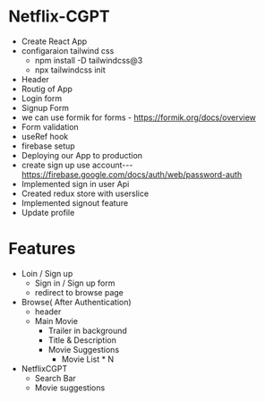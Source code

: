 # Netflix-CGPT
- Create React App
- configaraion tailwind css 
  - npm install -D tailwindcss@3
  - npx tailwindcss init
- Header
- Routig of App
- Login form
- Signup Form
- we can use formik for forms - https://formik.org/docs/overview
- Form validation
- useRef hook
- firebase setup
- Deploying our App to production
- create sign up use account--- https://firebase.google.com/docs/auth/web/password-auth
- Implemented sign in user Api
- Created redux store with userslice
- Implemented signout feature 
- Update profile

# Features
- Loin / Sign up
  - Sign in / Sign up form
  - redirect to browse page
- Browse( After Authentication)
  - header
  - Main Movie
    - Trailer in background
    - Title & Description
    - Movie Suggestions
      - Movie List * N  
- NetflixCGPT
  - Search Bar
  - Movie suggestions
